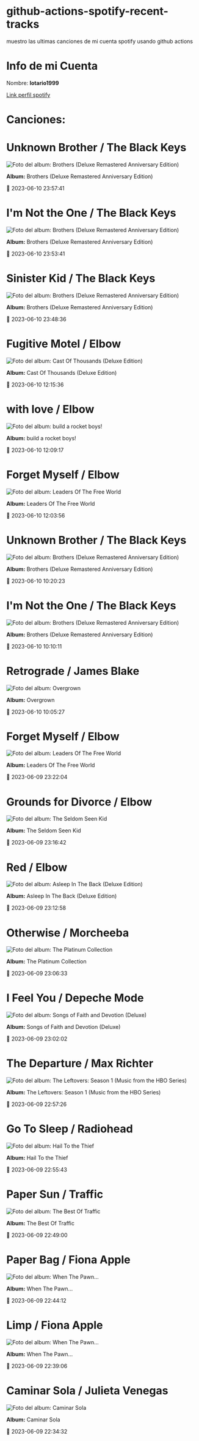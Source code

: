 

# github-actions-spotify-recent-tracks        

muestro las ultimas canciones de mi cuenta spotify usando github actions

# Info de mi Cuenta
Nombre: **lotario1999**

[Link perfil spotify](https://open.spotify.com/user/lotario1999)

# Canciones:



# **Unknown Brother** / The Black Keys

![Foto del album: Brothers (Deluxe Remastered Anniversary Edition)](https://i.scdn.co/image/ab67616d00001e02995cafb297bbedb4795bc673)

**Album:** Brothers (Deluxe Remastered Anniversary Edition)

📅 2023-06-10 23:57:41


# **I'm Not the One** / The Black Keys

![Foto del album: Brothers (Deluxe Remastered Anniversary Edition)](https://i.scdn.co/image/ab67616d00001e02995cafb297bbedb4795bc673)

**Album:** Brothers (Deluxe Remastered Anniversary Edition)

📅 2023-06-10 23:53:41


# **Sinister Kid** / The Black Keys

![Foto del album: Brothers (Deluxe Remastered Anniversary Edition)](https://i.scdn.co/image/ab67616d00001e02995cafb297bbedb4795bc673)

**Album:** Brothers (Deluxe Remastered Anniversary Edition)

📅 2023-06-10 23:48:36


# **Fugitive Motel** / Elbow

![Foto del album: Cast Of Thousands (Deluxe Edition)](https://i.scdn.co/image/ab67616d00001e023a9c5b341de0decba2483494)

**Album:** Cast Of Thousands (Deluxe Edition)

📅 2023-06-10 12:15:36


# **with love** / Elbow

![Foto del album: build a rocket boys!](https://i.scdn.co/image/ab67616d00001e0200fc05dd845fe011ae13901b)

**Album:** build a rocket boys!

📅 2023-06-10 12:09:17


# **Forget Myself** / Elbow

![Foto del album: Leaders Of The Free World](https://i.scdn.co/image/ab67616d00001e028ceddc7ebcd8896e86ea1bfe)

**Album:** Leaders Of The Free World

📅 2023-06-10 12:03:56


# **Unknown Brother** / The Black Keys

![Foto del album: Brothers (Deluxe Remastered Anniversary Edition)](https://i.scdn.co/image/ab67616d00001e02995cafb297bbedb4795bc673)

**Album:** Brothers (Deluxe Remastered Anniversary Edition)

📅 2023-06-10 10:20:23


# **I'm Not the One** / The Black Keys

![Foto del album: Brothers (Deluxe Remastered Anniversary Edition)](https://i.scdn.co/image/ab67616d00001e02995cafb297bbedb4795bc673)

**Album:** Brothers (Deluxe Remastered Anniversary Edition)

📅 2023-06-10 10:10:11


# **Retrograde** / James Blake

![Foto del album: Overgrown](https://i.scdn.co/image/ab67616d00001e02d134dbb0fad78dda23d777ff)

**Album:** Overgrown

📅 2023-06-10 10:05:27


# **Forget Myself** / Elbow

![Foto del album: Leaders Of The Free World](https://i.scdn.co/image/ab67616d00001e028ceddc7ebcd8896e86ea1bfe)

**Album:** Leaders Of The Free World

📅 2023-06-09 23:22:04


# **Grounds for Divorce** / Elbow

![Foto del album: The Seldom Seen Kid](https://i.scdn.co/image/ab67616d00001e02967a417ba6b1db017324e8a8)

**Album:** The Seldom Seen Kid

📅 2023-06-09 23:16:42


# **Red** / Elbow

![Foto del album: Asleep In The Back (Deluxe Edition)](https://i.scdn.co/image/ab67616d00001e028817451d816850417318fdf4)

**Album:** Asleep In The Back (Deluxe Edition)

📅 2023-06-09 23:12:58


# **Otherwise** / Morcheeba

![Foto del album: The Platinum Collection](https://i.scdn.co/image/ab67616d00001e024d434d1e896f86efbeb02361)

**Album:** The Platinum Collection

📅 2023-06-09 23:06:33


# **I Feel You** / Depeche Mode

![Foto del album: Songs of Faith and Devotion (Deluxe)](https://i.scdn.co/image/ab67616d00001e02029fe2605ca0c2edd929658f)

**Album:** Songs of Faith and Devotion (Deluxe)

📅 2023-06-09 23:02:02


# **The Departure** / Max Richter

![Foto del album: The Leftovers: Season 1 (Music from the HBO Series)](https://i.scdn.co/image/ab67616d00001e0249f6cc2b9a5828ae0210fd46)

**Album:** The Leftovers: Season 1 (Music from the HBO Series)

📅 2023-06-09 22:57:26


# **Go To Sleep** / Radiohead

![Foto del album: Hail To the Thief](https://i.scdn.co/image/ab67616d00001e020da53e8f58e59f28a79c10c7)

**Album:** Hail To the Thief

📅 2023-06-09 22:55:43


# **Paper Sun** / Traffic

![Foto del album: The Best Of Traffic](https://i.scdn.co/image/ab67616d00001e02e94c7c8b7fdd44e46d984e1f)

**Album:** The Best Of Traffic

📅 2023-06-09 22:49:00


# **Paper Bag** / Fiona Apple

![Foto del album: When The Pawn...](https://i.scdn.co/image/ab67616d00001e0270622da427271b0203d7ce79)

**Album:** When The Pawn...

📅 2023-06-09 22:44:12


# **Limp** / Fiona Apple

![Foto del album: When The Pawn...](https://i.scdn.co/image/ab67616d00001e0270622da427271b0203d7ce79)

**Album:** When The Pawn...

📅 2023-06-09 22:39:06


# **Caminar Sola** / Julieta Venegas

![Foto del album: Caminar Sola](https://i.scdn.co/image/ab67616d00001e0235235da04c0c9873b16c88bd)

**Album:** Caminar Sola

📅 2023-06-09 22:34:32

